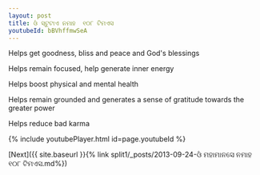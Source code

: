 ```yaml
---
layout: post
title: ଓଁ ସ୍ଟୁଟାଏ ନମାହ  ୧୦୮ ଟିମଏସ
youtubeId: bBVhffmwSeA
---
```

 
 
Helps get goodness, bliss and peace and God's blessings
 
Helps remain focused, help generate inner energy 
 
Helps boost physical and mental health 
 
Helps remain grounded and generates a sense of gratitude towards the greater power 
 
Helps reduce bad karma
 
 
 
 


{% include youtubePlayer.html id=page.youtubeId %}
 
[Next]({{ site.baseurl }}{% link  split1/_posts/2013-09-24-ଓଁ ମହାମାନସେ ନମାହ ୧୦୮ ଟିମଏସ.md%})
 
